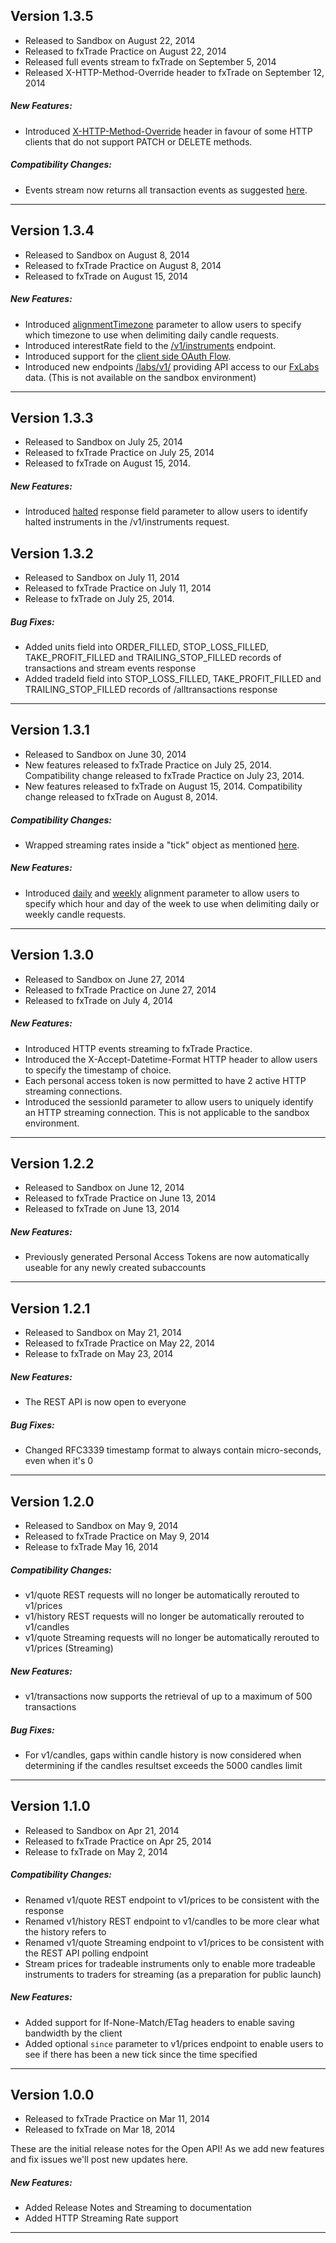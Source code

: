## Version 1.3.5
- Released to Sandbox on August 22, 2014
- Released to fxTrade Practice on August 22, 2014
- Released full events stream to fxTrade on September 5, 2014
- Released X-HTTP-Method-Override header to fxTrade on September 12, 2014

##### New Features:
- Introduced [X-HTTP-Method-Override](/docs/v1/guide/#x-http-method-override) header in favour of some HTTP clients that do not support PATCH or DELETE methods. 

##### Compatibility Changes:
- Events stream now returns all transaction events as suggested [here](https://fxtrade.oanda.com/community/forex-forum/topic/54008795/).

------------------------------------

## Version 1.3.4
- Released to Sandbox on August 8, 2014
- Released to fxTrade Practice on August 8, 2014
- Released to fxTrade on August 15, 2014

##### New Features:
- Introduced [alignmentTimezone](/docs/v1/rates/#retrieve-instrument-history) parameter to allow users to specify which timezone to use when delimiting daily candle requests.
- Introduced interestRate field to the [/v1/instruments](/docs/v1/rates/#get-an-instrument-list) endpoint.
- Introduced support for the [client side OAuth Flow](/docs/v1/auth/). 
- Introduced new endpoints [/labs/v1/](/docs/v1/forex-labs/) providing API access to our [FxLabs](http://fxtrade.oanda.ca/analysis/labs/) data. (This is not available on the sandbox environment)

------------------------------------

## Version 1.3.3
- Released to Sandbox on July 25, 2014
- Released to fxTrade Practice on July 25, 2014
- Released to fxTrade on August 15, 2014.

##### New Features:

- Introduced [halted](/docs/v1/rates/#get-an-instrument-list) response field parameter to allow users to identify halted instruments in the /v1/instruments request.

## Version 1.3.2
- Released to Sandbox on July 11, 2014
- Released to fxTrade Practice on July 11, 2014
- Release to fxTrade on July 25, 2014.

##### Bug Fixes:

- Added units field into ORDER_FILLED, STOP_LOSS_FILLED, TAKE_PROFIT_FILLED and TRAILING_STOP_FILLED records of transactions and stream events response
- Added tradeId field into STOP_LOSS_FILLED, TAKE_PROFIT_FILLED and TRAILING_STOP_FILLED records of /alltransactions response 

-------------------------------------

## Version 1.3.1
- Released to Sandbox on June 30, 2014
- New features released to fxTrade Practice on July 25, 2014.  Compatibility change released to fxTrade Practice on July 23, 2014. 
- New features released to fxTrade on August 15, 2014.  Compatibility change released to fxTrade on August 8, 2014.

##### Compatibility Changes:

- Wrapped streaming rates inside a "tick" object as mentioned [here](https://fxtrade.oanda.com/community/forex-forum/topic/54007715/?page=3#post-9934445).

##### New Features:

- Introduced [daily](/docs/v1/rates/#retrieve-instrument-history) and [weekly](/docs/v1/rates/#retrieve-instrument-history) alignment parameter to allow users to specify which hour and day of the week to use when delimiting daily or weekly candle requests.

-------------------------------------


## Version 1.3.0
- Released to Sandbox on June 27, 2014
- Released to fxTrade Practice on June 27, 2014
- Released to fxTrade on July 4, 2014

##### New Features:

- Introduced HTTP events streaming to fxTrade Practice.
- Introduced the X-Accept-Datetime-Format HTTP header to allow users to specify the timestamp of choice.
- Each personal access token is now permitted to have 2 active HTTP streaming connections.
- Introduced the sessionId parameter to allow users to uniquely identify an HTTP streaming connection.
  This is not applicable to the sandbox environment.

-------------------------------------


## Version 1.2.2
- Released to Sandbox on June 12, 2014
- Released to fxTrade Practice on June 13, 2014
- Released to fxTrade on June 13, 2014


##### New Features:

- Previously generated Personal Access Tokens are now automatically useable for any newly created subaccounts

-------------------------------------


## Version 1.2.1
- Released to Sandbox on May 21, 2014
- Released to fxTrade Practice on May 22, 2014
- Release to fxTrade on May 23, 2014

##### New Features:

- The REST API is now open to everyone

##### Bug Fixes:

- Changed RFC3339 timestamp format to always contain micro-seconds, even when it's 0


-------------------------------------


## Version 1.2.0
- Released to Sandbox on May 9, 2014
- Released to fxTrade Practice on May 9, 2014
- Release to fxTrade May 16, 2014 

##### Compatibility Changes:

- v1/quote REST requests will no longer be automatically rerouted to v1/prices
- v1/history REST requests will no longer be automatically rerouted to v1/candles
- v1/quote Streaming requests will no longer be automatically rerouted to v1/prices (Streaming)

##### New Features:

- v1/transactions now supports the retrieval of up to a maximum of 500 transactions

##### Bug Fixes:

- For v1/candles, gaps within candle history is now considered when determining if the candles resultset exceeds the 5000 candles limit


-------------------------------------


## Version 1.1.0
- Released to Sandbox on Apr 21, 2014
- Released to fxTrade Practice on Apr 25, 2014
- Release to fxTrade on May 2, 2014

##### Compatibility Changes:

- Renamed v1/quote REST endpoint to v1/prices to be consistent with the response
- Renamed v1/history REST endpoint to v1/candles to be more clear what the history refers to
- Renamed v1/quote Streaming endpoint to v1/prices to be consistent with the REST API polling endpoint
- Stream prices for tradeable instruments only to enable more tradeable instruments to traders for streaming (as a preparation for public launch)

##### New Features:

- Added support for If-None-Match/ETag headers to enable saving bandwidth by the client
- Added optional `since` parameter to v1/prices endpoint to enable users to see if there has been a new tick since the time specified


-------------------------------------


## Version 1.0.0
- Released to fxTrade Practice on Mar 11, 2014
- Released to fxTrade on Mar 18, 2014

These are the initial release notes for the Open API!
As we add new features and fix issues we'll post new updates here.

##### New Features:

- Added Release Notes and Streaming to documentation
- Added HTTP Streaming Rate support

-------------------------------------
